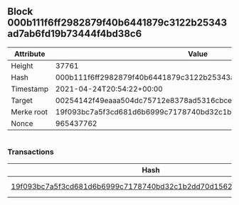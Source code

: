 ## Block 000b111f6ff2982879f40b6441879c3122b25343ad7ab6fd19b73444f4bd38c6

Attribute | Value
--- | ---
Height | 37761
Hash | 000b111f6ff2982879f40b6441879c3122b25343ad7ab6fd19b73444f4bd38c6
Timestamp | 2021-04-24T20:54:22+00:00
Target | 00254142f49eaaa504dc75712e8378ad5316cbcead634704b3734b6271167cc4
Merke root | 19f093bc7a5f3cd681d6b6999c7178740bd32c1b2dd70d15623f0e85ea5f4a65
Nonce | 965437762

```

```

### Transactions

Hash | Amount
--- | ---
[19f093bc7a5f3cd681d6b6999c7178740bd32c1b2dd70d15623f0e85ea5f4a65](19f093bc7a5f3cd681d6b6999c7178740bd32c1b2dd70d15623f0e85ea5f4a65.md) | 10.00000000 SKEPTI 

